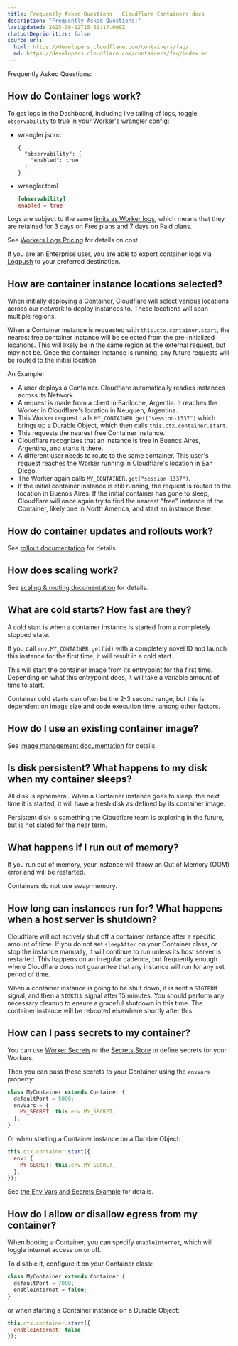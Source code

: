 ```yaml
---
title: Frequently Asked Questions · Cloudflare Containers docs
description: "Frequently Asked Questions:"
lastUpdated: 2025-09-22T15:52:17.000Z
chatbotDeprioritize: false
source_url:
  html: https://developers.cloudflare.com/containers/faq/
  md: https://developers.cloudflare.com/containers/faq/index.md
---
```


Frequently Asked Questions:

## How do Container logs work?

To get logs in the Dashboard, including live tailing of logs, toggle `observability` to true in your Worker's wrangler config:

* wrangler.jsonc

  ```jsonc
  {
    "observability": {
      "enabled": true
    }
  }
  ```

* wrangler.toml

  ```toml
  [observability]
  enabled = true
  ```

Logs are subject to the same [limits as Worker logs](https://developers.cloudflare.com/workers/observability/logs/workers-logs/#limits), which means that they are retained for 3 days on Free plans and 7 days on Paid plans.

See [Workers Logs Pricing](https://developers.cloudflare.com/workers/observability/logs/workers-logs/#pricing) for details on cost.

If you are an Enterprise user, you are able to export container logs via [Logpush](https://developers.cloudflare.com/logs/logpush/) to your preferred destination.

## How are container instance locations selected?

When initially deploying a Container, Cloudflare will select various locations across our network to deploy instances to. These locations will span multiple regions.

When a Container instance is requested with `this.ctx.container.start`, the nearest free container instance will be selected from the pre-initialized locations. This will likely be in the same region as the external request, but may not be. Once the container instance is running, any future requests will be routed to the initial location.

An Example:

* A user deploys a Container. Cloudflare automatically readies instances across its Network.
* A request is made from a client in Bariloche, Argentia. It reaches the Worker in Cloudflare's location in Neuquen, Argentina.
* This Worker request calls `MY_CONTAINER.get("session-1337")` which brings up a Durable Object, which then calls `this.ctx.container.start`.
* This requests the nearest free Container instance.
* Cloudflare recognizes that an instance is free in Buenos Aires, Argentina, and starts it there.
* A different user needs to route to the same container. This user's request reaches the Worker running in Cloudflare's location in San Diego.
* The Worker again calls `MY_CONTAINER.get("session-1337")`.
* If the initial container instance is still running, the request is routed to the location in Buenos Aires. If the initial container has gone to sleep, Cloudflare will once again try to find the nearest "free" instance of the Container, likely one in North America, and start an instance there.

## How do container updates and rollouts work?

See [rollout documentation](https://developers.cloudflare.com/containers/platform-details/rollouts/) for details.

## How does scaling work?

See [scaling & routing documentation](https://developers.cloudflare.com/containers/platform-details/scaling-and-routing/) for details.

## What are cold starts? How fast are they?

A cold start is when a container instance is started from a completely stopped state.

If you call `env.MY_CONTAINER.get(id)` with a completely novel ID and launch this instance for the first time, it will result in a cold start.

This will start the container image from its entrypoint for the first time. Depending on what this entrypoint does, it will take a variable amount of time to start.

Container cold starts can often be the 2-3 second range, but this is dependent on image size and code execution time, among other factors.

## How do I use an existing container image?

See [image management documentation](https://developers.cloudflare.com/containers/platform-details/image-management/#using-existing-images) for details.

## Is disk persistent? What happens to my disk when my container sleeps?

All disk is ephemeral. When a Container instance goes to sleep, the next time it is started, it will have a fresh disk as defined by its container image.

Persistent disk is something the Cloudflare team is exploring in the future, but is not slated for the near term.

## What happens if I run out of memory?

If you run out of memory, your instance will throw an Out of Memory (OOM) error and will be restarted.

Containers do not use swap memory.

## How long can instances run for? What happens when a host server is shutdown?

Cloudflare will not actively shut off a container instance after a specific amount of time. If you do not set `sleepAfter` on your Container class, or stop the instance manually, it will continue to run unless its host server is restarted. This happens on an irregular cadence, but frequently enough where Cloudflare does not guarantee that any instance will run for any set period of time.

When a container instance is going to be shut down, it is sent a `SIGTERM` signal, and then a `SIGKILL` signal after 15 minutes. You should perform any necessary cleanup to ensure a graceful shutdown in this time. The container instance will be rebooted elsewhere shortly after this.

## How can I pass secrets to my container?

You can use [Worker Secrets](https://developers.cloudflare.com/workers/configuration/secrets/) or the [Secrets Store](https://developers.cloudflare.com/secrets-store/integrations/workers/) to define secrets for your Workers.

Then you can pass these secrets to your Container using the `envVars` property:

```javascript
class MyContainer extends Container {
  defaultPort = 5000;
  envVars = {
    MY_SECRET: this.env.MY_SECRET,
  };
}
```

Or when starting a Container instance on a Durable Object:

```javascript
this.ctx.container.start({
  env: {
    MY_SECRET: this.env.MY_SECRET,
  },
});
```

See [the Env Vars and Secrets Example](https://developers.cloudflare.com/containers/examples/env-vars-and-secrets/) for details.

## How do I allow or disallow egress from my container?

When booting a Container, you can specify `enableInternet`, which will toggle internet access on or off.

To disable it, configure it on your Container class:

```javascript
class MyContainer extends Container {
  defaultPort = 7000;
  enableInternet = false;
}
```

or when starting a Container instance on a Durable Object:

```javascript
this.ctx.container.start({
  enableInternet: false,
});
```
